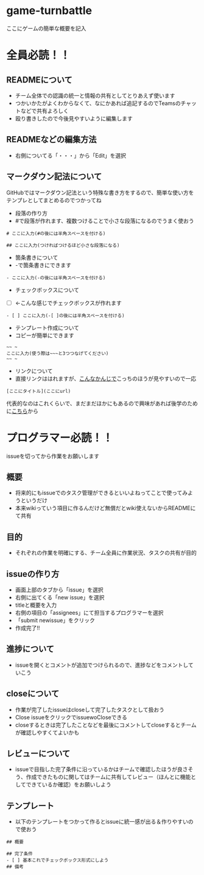 # game-turnbattle
ここにゲームの簡単な概要を記入

# 全員必読！！
## READMEについて
- チーム全体での認識の統一と情報の共有としてとりあえず使います
- つかいかたがよくわからなくて、なにかあれば追記するのでTeamsのチャットなどで共有よろしく
- 殴り書きしたので今後見やすいように編集します

## READMEなどの編集方法
- 右側についてる「・・・」から「Edit」を選択

## マークダウン記法について
GitHubではマークダウン記法という特殊な書き方をするので、簡単な使い方をテンプレとしてまとめるのでつかってね

- 段落の作り方
- #で段落が作れます、複数つけることで小さな段落になるのでうまく使おう
~~~
# ここに入力(#の後には半角スペースを付ける)
~~~

~~~
## ここに入力(つければつけるほど小さな段落になる)
~~~

- 箇条書きについて
- -で箇条書きにできます
~~~
- ここに入力(-の後には半角スペースを付ける)
~~~

- チェックボックスについて
- [ ] ←こんな感じでチェックボックスが作れます

~~~
- [ ] ここに入力(-[ ]の後には半角スペースを付ける)
~~~

- テンプレート作成について
- コピーが簡単にできます
~~~
~~ ~
ここに入力(使う際は~~~と3つつなげてください)
~~ ~

~~~

- リンクについて
- 直接リンクははれますが、[こんなかんじで](https://notepm.jp/help/how-to-markdown)こっちのほうが見やすいので一応
~~~
[ここにタイトル](ここにurl)
~~~

代表的なのはこれくらいで、まだまだほかにもあるので興味があれば後学のために[こちら](https://notepm.jp/help/how-to-markdown)から

# プログラマー必読！！
issueを切ってから作業をお願いします

## 概要
- 将来的にもissueでのタスク管理ができるといいよねってことで使ってみようというだけ
- 本来wikiっていう項目に作るんだけど無償だとwiki使えないからREADMEにて共有

## 目的
- それぞれの作業を明確にする、チーム全員に作業状況、タスクの共有が目的

## issueの作り方
- 画面上部のタブから「issue」を選択
- 右側に出てくる「new issue」を選択
- titleと概要を入力
- 右側の項目の「assignees」にて担当するプログラマーを選択
- 「submit newissue」をクリック
- 作成完了!!

## 進捗について
- issueを開くとコメントが追加でつけられるので、進捗などをコメントしていこう

## closeについて
- 作業が完了したissueはcloseして完了したタスクとして扱おう
- Close issueをクリックでissuewoCloseできる
- closeするときは完了したことなどを最後にコメントしてcloseするとチームが確認しやすくてよいかも

## レビューについて
- issueで目指した完了条件に沿っているかはチームで確認したほうが良さそう、作成できたものに関してはチームに共有してレビュー（ほんとに機能としてできているか確認）をお願いしよう

## テンプレート
- 以下のテンプレートをつかって作るとissueに統一感が出る＆作りやすいので使おう
~~~
## 概要

## 完了条件 
- [ ] 基本これでチェックボックス形式にしよう
## 備考

~~~
